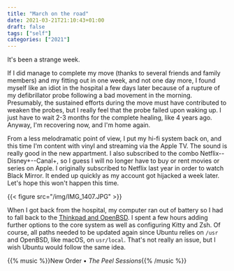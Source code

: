```yaml
---
title: "March on the road"
date: 2021-03-21T21:10:43+01:00
draft: false
tags: ["self"]
categories: ["2021"]
---
```


It's been a strange week.

If I did manage to complete my move (thanks to several friends and family members) and my fitting out in one week, and not one day more, I found myself like an idiot in the hospital a few days later because of a rupture of my defibrillator probe following a bad movement in the morning. Presumably, the sustained efforts during the move must have contributed to weaken the probes, but I really feel that the probe failed upon waking up. I just have to wait 2-3 months for the complete healing, like 4 years ago. Anyway, I'm recovering now, and I'm home again.

From a less melodramatic point of view, I put my hi-fi system back on, and this time I'm content with vinyl and streaming via the Apple TV. The sound is really good in the new appartment. I also subscribed to the combo Netflix--Disney+--Canal+, so I guess I will no longer have to buy or rent movies or series on Apple. I originally subscribed to Netflix last year in order to watch Black Mirror. It ended up quickly as my account got hijacked a week later. Let's hope this won't happen this time.

{{< figure src="/img/IMG_1407.JPG" >}}

When I got back from the hospital, my computer ran out of battery so I had to fall back to the [Thinkpad and OpenBSD](/post/welcome-openbsd/). I spent a few hours adding further options to the core system as well as configuring Kitty and Zsh. Of course, all paths needed to be updated again since Ubuntu relies on `/usr` and OpenBSD, like macOS, on `usr/local`. That's not really an issue, but I wish Ubuntu would follow the same idea.

{{% music %}}New Order • _The Peel Sessions_{{% /music %}}
